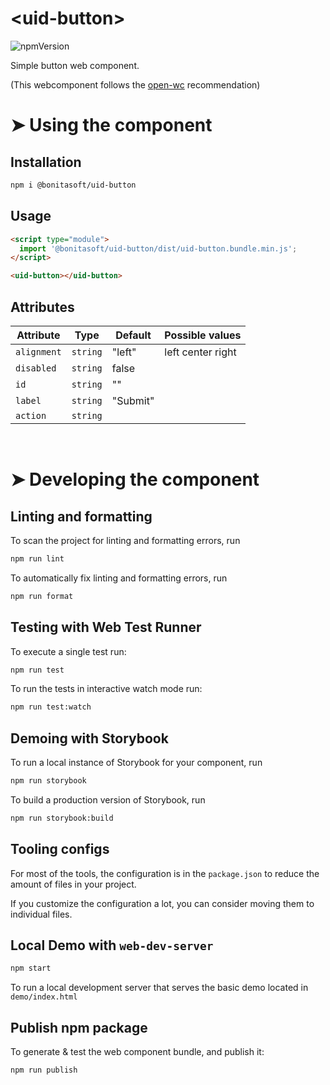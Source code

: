 # \<uid-button>
![npmVersion](https://img.shields.io/npm/v/@bonitasoft/@bonitasoft/uid-button?color=blue&style=plastic)

Simple button web component.

(This webcomponent follows the [open-wc](https://github.com/open-wc/open-wc) recommendation)

# ➤ Using the component

## Installation

```bash
npm i @bonitasoft/uid-button
```

## Usage

```html
<script type="module">
  import '@bonitasoft/uid-button/dist/uid-button.bundle.min.js';
</script>

<uid-button></uid-button>
```

## Attributes

| Attribute        | Type      | Default | Possible values    |
|------------------|-----------|---------|--------------------|
| `alignment`      | `string`  | "left"  | left center right  |
| `disabled`       | `string`  | false   |                    |
| `id`             | `string`  | ""      |                    |
| `label`          | `string`  | "Submit"|                    |
| `action`         | `string`  |         |                    |

<br>

# ➤ Developing the component

## Linting and formatting

To scan the project for linting and formatting errors, run

```bash
npm run lint
```

To automatically fix linting and formatting errors, run

```bash
npm run format
```

## Testing with Web Test Runner

To execute a single test run:

```bash
npm run test
```

To run the tests in interactive watch mode run:

```bash
npm run test:watch
```

## Demoing with Storybook

To run a local instance of Storybook for your component, run

```bash
npm run storybook
```

To build a production version of Storybook, run

```bash
npm run storybook:build
```


## Tooling configs

For most of the tools, the configuration is in the `package.json` to reduce the amount of files in your project.

If you customize the configuration a lot, you can consider moving them to individual files.

## Local Demo with `web-dev-server`

```bash
npm start
```

To run a local development server that serves the basic demo located in `demo/index.html`

## Publish npm package

To generate & test the web component bundle, and publish it:
```bash
npm run publish
```

